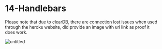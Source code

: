 # 14-Handlebars

Please note that due to clearDB, there are connection lost issues when used through the heroku website, did provide an image with url link as proof it does work.

![untitled](https://user-images.githubusercontent.com/12276056/31972613-83968e16-b8ef-11e7-8e3c-849011e55fac.png)
